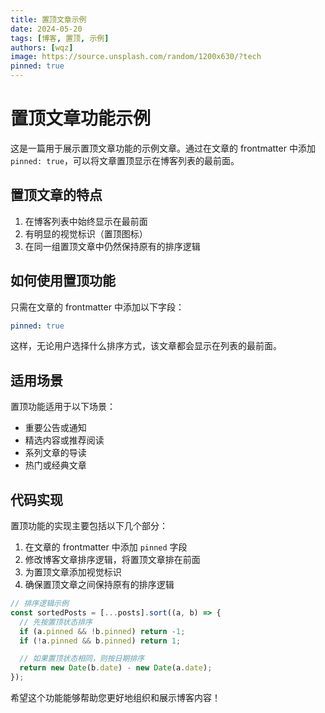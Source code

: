```yaml
---
title: 置顶文章示例
date: 2024-05-20
tags: [博客, 置顶, 示例]
authors: [wqz]
image: https://source.unsplash.com/random/1200x630/?tech
pinned: true
---
```


# 置顶文章功能示例

这是一篇用于展示置顶文章功能的示例文章。通过在文章的 frontmatter 中添加 `pinned: true`，可以将文章置顶显示在博客列表的最前面。

## 置顶文章的特点

1. 在博客列表中始终显示在最前面
2. 有明显的视觉标识（置顶图标）
3. 在同一组置顶文章中仍然保持原有的排序逻辑

## 如何使用置顶功能

只需在文章的 frontmatter 中添加以下字段：

```yaml
pinned: true
```

这样，无论用户选择什么排序方式，该文章都会显示在列表的最前面。

## 适用场景

置顶功能适用于以下场景：

- 重要公告或通知
- 精选内容或推荐阅读
- 系列文章的导读
- 热门或经典文章

## 代码实现

置顶功能的实现主要包括以下几个部分：

1. 在文章的 frontmatter 中添加 `pinned` 字段
2. 修改博客文章排序逻辑，将置顶文章排在前面
3. 为置顶文章添加视觉标识
4. 确保置顶文章之间保持原有的排序逻辑

```jsx
// 排序逻辑示例
const sortedPosts = [...posts].sort((a, b) => {
  // 先按置顶状态排序
  if (a.pinned && !b.pinned) return -1;
  if (!a.pinned && b.pinned) return 1;

  // 如果置顶状态相同，则按日期排序
  return new Date(b.date) - new Date(a.date);
});
```

希望这个功能能够帮助您更好地组织和展示博客内容！
